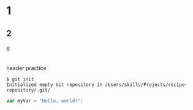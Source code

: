 # 1 
## 2
###### 6
header practice


```
$ git init
Initialized empty Git repository in /Users/skills/Projects/recipe-repository/.git/
```
``` javascript
var myVar = "Hello, world!";
```
